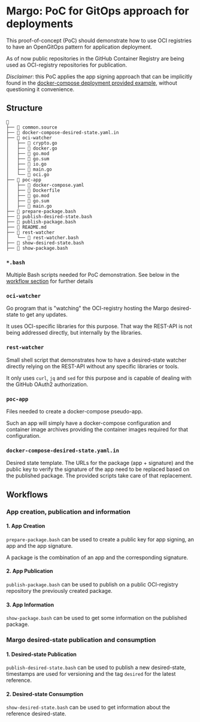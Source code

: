 # Margo: PoC for GitOps approach for deployments

This proof-of-concept (PoC) should demonstrate how to use OCI registries to have an OpenGitOps pattern for application deployment.

As of now public repositories in the GitHub Container Registry are being used as OCI-registry repositories for publication.

_Disclaimer_: this PoC applies the app signing approach that can be implicitly found in the [docker-compose deployment provided example](https://specification.margo.org/margo-api-reference/workload-api/desired-state-api/desired-state/#example-standalone-device-application-deployment-specification), without questioning it convenience.

## Structure

```
 
├──  common.source
├──  docker-compose-desired-state.yaml.in
├──  oci-watcher
│   ├──  crypto.go
│   ├──  docker.go
│   ├──  go.mod
│   ├──  go.sum
│   ├──  io.go
│   ├──  main.go
│   └──  oci.go
├──  poc-app
│   ├──  docker-compose.yaml
│   ├──  Dockerfile
│   ├──  go.mod
│   ├──  go.sum
│   ├──  main.go
├──  prepare-package.bash
├──  publish-desired-state.bash
├──  publish-package.bash
├── 󰂺 README.md
├──  rest-watcher
│   └──  rest-watcher.bash
├──  show-desired-state.bash
├──  show-package.bash
```

### `*.bash`

Multiple Bash scripts needed for PoC demonstration.
See below in the [workflow section](#workflows) for further details

### `oci-watcher`

Go program that is "watching" the OCI-registry hosting the Margo desired-state to get any updates.

It uses OCI-specific libraries for this purpose.
That way the REST-API is not being addressed directly, but internally by the libraries.

### `rest-watcher`

Small shell script that demonstrates how to have a desired-state watcher directly relying on the REST-API without any specific libraries or tools.

It only uses `curl`, `jq` and `sed` for this purpose and is capable of dealing with the GitHub OAuth2 authorization.

### `poc-app`

Files needed to create a docker-compose pseudo-app.

Such an app will simply have a docker-compose configuration and container image archives providing the container images required for that configuration.

### `docker-compose-desired-state.yaml.in`

Desired state template.
The URLs for the package (app + signature) and the public key to verify the signature of the app need to be replaced based on the published package.
The provided scripts take care of that replacement.

## Workflows

### App creation, publication and information

#### 1. App Creation

`prepare-package.bash` can be used to create a public key for app signing, an app and the app signature.

A package is the combination of an app and the corresponding signature.

#### 2. App Publication

`publish-package.bash` can be used to publish on a public OCI-registry repository the previously created package.

#### 3. App Information

`show-package.bash` can be used to get some information on the published package.

### Margo desired-state publication and consumption

#### 1. Desired-state Publication

`publish-desired-state.bash` can be used to publish a new desired-state, timestamps are used for versioning and the tag `desired` for the latest reference.

#### 2. Desired-state Consumption

`show-desired-state.bash` can be used to get information about the reference desired-state.

